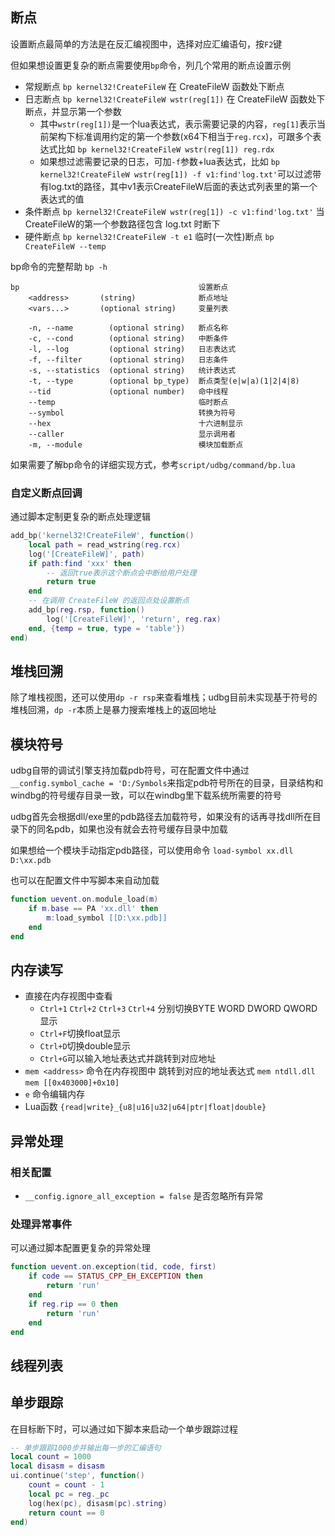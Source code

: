 
## 断点

设置断点最简单的方法是在反汇编视图中，选择对应汇编语句，按`F2`键

但如果想设置更复杂的断点需要使用`bp`命令，列几个常用的断点设置示例
- 常规断点 `bp kernel32!CreateFileW` 在 CreateFileW 函数处下断点
- 日志断点 `bp kernel32!CreateFileW wstr(reg[1])` 在 CreateFileW 函数处下断点，并显示第一个参数
  - 其中`wstr(reg[1])`是一个lua表达式，表示需要记录的内容，`reg[1]`表示当前架构下标准调用约定的第一个参数(x64下相当于`reg.rcx`)，可跟多个表达式比如 `bp kernel32!CreateFileW wstr(reg[1]) reg.rdx`
  - 如果想过滤需要记录的日志，可加`-f`参数+lua表达式，比如 `bp kernel32!CreateFileW wstr(reg[1]) -f v1:find'log.txt'`可以过滤带有log.txt的路径，其中v1表示CreateFileW后面的表达式列表里的第一个表达式的值
- 条件断点 `bp kernel32!CreateFileW wstr(reg[1]) -c v1:find'log.txt'` 当CreateFileW的第一个参数路径包含 log.txt 时断下
- 硬件断点 `bp kernel32!CreateFileW -t e1` 临时(一次性)断点 `bp CreateFileW --temp`

bp命令的完整帮助 `bp -h`

    bp                                        设置断点
        <address>       (string)              断点地址
        <vars...>       (optional string)     变量列表

        -n, --name        (optional string)   断点名称
        -c, --cond        (optional string)   中断条件
        -l, --log         (optional string)   日志表达式
        -f, --filter      (optional string)   日志条件
        -s, --statistics  (optional string)   统计表达式
        -t, --type        (optional bp_type)  断点类型(e|w|a)(1|2|4|8)
        --tid             (optional number)   命中线程
        --temp                                临时断点
        --symbol                              转换为符号
        --hex                                 十六进制显示
        --caller                              显示调用者
        -m, --module                          模块加载断点

如果需要了解bp命令的详细实现方式，参考`script/udbg/command/bp.lua`

### 自定义断点回调

通过脚本定制更复杂的断点处理逻辑

```lua
add_bp('kernel32!CreateFileW', function()
    local path = read_wstring(reg.rcx)
    log('[CreateFileW]', path)
    if path:find 'xxx' then
        -- 返回true表示这个断点会中断给用户处理
        return true
    end
    -- 在调用 CreateFileW 的返回点处设置断点
    add_bp(reg.rsp, function()
        log('[CreateFileW]', 'return', reg.rax)
    end, {temp = true, type = 'table'})
end)
```

## 堆栈回溯

除了堆栈视图，还可以使用`dp -r rsp`来查看堆栈；udbg目前未实现基于符号的堆栈回溯，`dp -r`本质上是暴力搜索堆栈上的返回地址

## 模块符号

udbg自带的调试引擎支持加载pdb符号，可在配置文件中通过`__config.symbol_cache = 'D:/Symbols`来指定pdb符号所在的目录，目录结构和windbg的符号缓存目录一致，可以在windbg里下载系统所需要的符号

udbg首先会根据dll/exe里的pdb路径去加载符号，如果没有的话再寻找dll所在目录下的同名pdb，如果也没有就会去符号缓存目录中加载

如果想给一个模块手动指定pdb路径，可以使用命令 `load-symbol xx.dll D:\xx.pdb`

也可以在配置文件中写脚本来自动加载
```lua
function uevent.on.module_load(m)
    if m.base == PA 'xx.dll' then
        m:load_symbol [[D:\xx.pdb]]
    end
end
```
<!-- 
## 内存搜索

参考yara命令
- 搜索特征码（binary_search） `yara -b 'FF 15 ?? ?? ?? ??'`
- 搜索字符串 UTF16 `yara -u '你好'` UTF8 `yara -a hello`
- 在某个模块内搜索 `yara -b 'FF 15 ?? ?? ?? ??' -m ntdll` -->

## 内存读写

- 直接在内存视图中查看
  - `Ctrl+1` `Ctrl+2` `Ctrl+3` `Ctrl+4` 分别切换BYTE WORD DWORD QWORD显示
  - `Ctrl+F`切换float显示
  - `Ctrl+D`切换double显示
  - `Ctrl+G`可以输入地址表达式并跳转到对应地址
- `mem <address>` 命令在内存视图中 跳转到对应的地址表达式 `mem ntdll.dll` `mem [[0x403000]+0x10]`
- `e` 命令编辑内存
- Lua函数 `{read|write}_{u8|u16|u32|u64|ptr|float|double}`

## 异常处理

### 相关配置

- `__config.ignore_all_exception = false` 是否忽略所有异常

### 处理异常事件

可以通过脚本配置更复杂的异常处理

```lua
function uevent.on.exception(tid, code, first)
    if code == STATUS_CPP_EH_EXCEPTION then
        return 'run'
    end
    if reg.rip == 0 then
        return 'run'
    end
end
```

## 线程列表

## 单步跟踪

在目标断下时，可以通过如下脚本来启动一个单步跟踪过程

```lua
-- 单步跟踪1000步并输出每一步的汇编语句
local count = 1000
local disasm = disasm
ui.continue('step', function()
    count = count - 1
    local pc = reg._pc
    log(hex(pc), disasm(pc).string)
    return count == 0
end)
```

<!-- ## 汇编、反汇编 -->